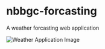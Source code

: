 # nbbgc-forcasting
A weather forcasting web application

![Weather Application Image](https://github.com/sailendrachettri/nbbgc-forcasting/blob/main/img/weatherV1.png)
